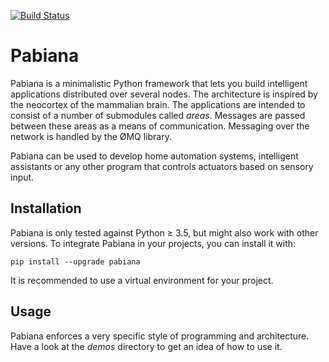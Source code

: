 [![Build Status](https://travis-ci.org/kankiri/pabiana.svg?branch=master)](https://travis-ci.org/kankiri/pabiana)

# Pabiana

Pabiana is a minimalistic Python framework that lets you build intelligent applications distributed over several nodes.
The architecture is inspired by the neocortex of the mammalian brain.
The applications are intended to consist of a number of submodules called *areas*.
Messages are passed between these areas as a means of communication.
Messaging over the network is handled by the ØMQ library.

Pabiana can be used to develop home automation systems, intelligent assistants or any other program that controls actuators based on sensory input.

## Installation

Pabiana is only tested against Python ≥ 3.5, but might also work with other versions.
To integrate Pabiana in your projects, you can install it with:

    pip install --upgrade pabiana

It is recommended to use a virtual environment for your project.

## Usage

Pabiana enforces a very specific style of programming and architecture.
Have a look at the *demos* directory to get an idea of how to use it.
